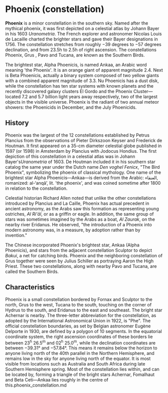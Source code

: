 # Phoenix (constellation)

**Phoenix** is a minor constellation in the southern sky. Named after the mythical phoenix,
it was first depicted on a celestial atlas by Johann Bayer in his 1603 *Uranometria*. The
French explorer and astronomer Nicolas Louis de Lacaille charted the brighter stars and gave
their Bayer designations in 1756. The constellation stretches from roughly −39 degrees to −57
degrees declination, and from 23.5h to 2.5h of right ascension. The constellations Phoenix,
Grus , Pavo and Tucana, are known as the Southern Birds.

The brightest star, Alpha Phoenicis, is named Ankaa, an Arabic word meaning 'the Phoenix'.
It is an orange giant of apparent magnitude 2.4. Next is Beta Phoenicis, actually a
binary system composed of two yellow giants with a combined apparent magnitude of 3.3. Nu Phoenicis
has a dust disk, while the constellation has ten star systems with known planets and the recently
discovered galaxy clusters El Gordo and the Phoenix Cluster—located 7.2 and 5.7 billion light years
away respectively, two of the largest objects in the visible universe. Phoenix is the radiant of
two annual meteor showers: the Phoenicids in December, and the July Phoenicids.

## History

Phoenix was the largest of the 12 constellations established by Petrus Plancius from the observations
of Pieter Dirkszoon Keyser and Frederick de Houtman. It first appeared on a 35-cm diameter celestial
globe published in 1597 (or 1598) in Amsterdam by Plancius with Jodocus Hondius. The first
depiction of this constellation in a celestial atlas was in Johann Bayer's*Uranometria* of 1603. De Houtman
included it in his southern star catalog the same year under the Dutch name *Den voghel Fenicx*,
"The Bird Phoenix", symbolizing the phoenix of classical mythology. One name of the brightest star Alpha
Phoenicis—Ankaa—is derived from the Arabic: العنقاء, romanized: al-‘anqā’, lit. 'the phoenix', and was
coined sometime after 1800 in relation to the constellation.

Celestial historian Richard Allen noted that unlike the other constellations introduced by Plancius and La
Caille, Phoenix has actual precedent in ancient astronomy, as the Arabs saw this formation as representing
young ostriches, *Al Ri'āl*, or as a griffin or eagle. In addition, the same group of stars was sometimes
imagined by the Arabs as a boat, *Al Zaurak*, on the nearby river Eridanus. He observed,
"the introduction of a Phoenix into modern astronomy was, in a measure, by adoption rather than by invention."

The Chinese incorporated Phoenix's brightest star, Ankaa (Alpha Phoenicis), and stars from the adjacent
constellation Sculptor to depict *Bakui*, a net for catching birds. Phoenix and the neighboring constellation
of Grus together were seen by Julius Schiller as portraying Aaron the High Priest. These two constellations,
along with nearby Pavo and Tucana, are called the Southern Birds.

## Characteristics

Phoenix is a small constellation bordered by Fornax and Sculptor to the north, Grus to the west, Tucana to the
south, touching on the corner of Hydrus to the south, and Eridanus to the east and southeast. The bright star
Achernar is nearby. The three-letter abbreviation for the constellation, as adopted by the International Astronomical
Union in 1922, is "Phe". The official constellation boundaries, as set by Belgian astronomer Eugène Delporte in
1930, are defined by a polygon of 10 segments. In the equatorial coordinate system, the right ascension
coordinates of these borders lie between 23<sup>h</sup> 26.5<sup>m</sup> and 02<sup>h</sup> 25.0<sup>m</sup>, while
the declination coordinates are between −39.31° and −57.84°. This means it remains below the horizon to anyone
living north of the 40th parallel  in the Northern Hemisphere, and remains low in the sky for anyone living north
of the equator. It is most visible from locations such as Australia and South Africa during late Southern Hemisphere spring.
Most of the constellation lies within, and can be located by, forming a triangle of the bright stars Achernar,
Fomalhaut and Beta Ceti—Ankaa lies roughly in the centre of this.phoenix_constellation.md
